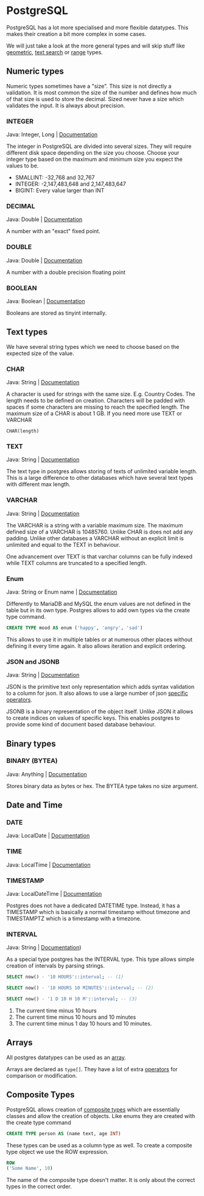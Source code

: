 # PostgreSQL

PostgreSQL has a lot more specialised and more flexible datatypes. This makes their creation a bit more complex in some cases.

We will just take a look at the more general types and will skip stuff like [geometric](https://www.postgresql.org/docs/14/datatype-geometric.html), [text search](https://www.postgresql.org/docs/14/datatype-textsearch.html) or [range](https://www.postgresql.org/docs/14/rangetypes.html) types.

## Numeric types

Numeric types sometimes have a "size".
This size is not directly a validation.
It is most common the size of the number and defines how much of that size is used to store the decimal.
Sized never have a size which validates the input.
It is always about precision.

### INTEGER

Java: Integer, Long | [Documentation](https://www.postgresql.org/docs/current/datatype-numeric.html#DATATYPE-INT)

The integer in PostgreSQL are divided into several sizes.
They will require different disk space depending on the size you choose.
Choose your integer type based on the maximum and minimum size you expect the values to be.

- SMALLINT: -32,768 and 32,767
- INTEGER: -2,147,483,648 and 2,147,483,647
- BIGINT: Every value larger than INT

### DECIMAL

Java: Double | [Documentation](https://www.postgresql.org/docs/current/datatype-numeric.html#DATATYPE-NUMERIC-DECIMAL)

A number with an "exact" fixed point.

### DOUBLE

Java: Double | [Documentation](https://www.postgresql.org/docs/current/datatype-numeric.html#DATATYPE-FLOAT)

A number with a double precision floating point

### BOOLEAN

Java: Boolean | [Documentation](https://www.postgresql.org/docs/current/datatype-boolean.html)

Booleans are stored as tinyint internally.

## Text types

We have several string types which we need to choose based on the expected size of the value.

### CHAR

Java: String | [Documentation](https://www.postgresql.org/docs/current/datatype-character.html)

A character is used for strings with the same size. E.g. Country Codes.
The length needs to be defined on creation.
Characters will be padded with spaces if some characters are missing to reach the specified length.
The maximum size of a CHAR is about 1 GB. If you need more use TEXT or VARCHAR

`CHAR(length)`

### TEXT

Java: String | [Documentation](https://www.postgresql.org/docs/current/datatype-character.html)

The text type in postgres allows storing of texts of unlimited variable length.
This is a large difference to other databases which have several text types with different max length.

### VARCHAR

Java: String | [Documentation](https://www.postgresql.org/docs/current/datatype-character.html)

The VARCHAR is a string with a variable maximum size.
The maximum defined size of a VARCHAR is 10485760.
Unlike CHAR is does not add any padding.
Unlike other databases a VARCHAR without an explicit limit is unlimited and equal to the TEXT in behaviour.

One advancement over TEXT is that varchar columns can be fully indexed while TEXT columns are truncated to a specified length.

### Enum

Java: String or Enum name | [Documentation](https://www.postgresql.org/docs/current/datatype-enum.html)

Differently to MariaDB and MySQL the enum values are not defined in the table but in its own type.
Postgres allows to add own types via the create type command.

```sql
CREATE TYPE mood AS enum ('happy', 'angry', 'sad')
```

This allows to use it in multiple tables or at numerous other places without defining it every time again. It also allows iteration and explicit ordering.

### JSON and JSONB

Java: String | [Documentation](https://www.postgresql.org/docs/current/datatype-json.html)

JSON is the primitive text only representation which adds syntax validation to a column for json.
It also allows to use a large number of json [specific operators](https://www.postgresql.org/docs/current/functions-json.html).

JSONB is a binary representation of the object itself.
Unlike JSON it allows to create indices on values of specific keys.
This enables postgres to provide some kind of document based database behaviour.

## Binary types

### BINARY (BYTEA)

Java: Anything | [Documentation](https://www.postgresql.org/docs/current/datatype-binary.html)

Stores binary data as bytes or hex. The BYTEA type takes no size argument.

## Date and Time

### DATE

Java: LocalDate | [Documentation](https://www.postgresql.org/docs/current/datatype-datetime.html)

### TIME

Java: LocalTime | [Documentation](https://www.postgresql.org/docs/current/datatype-datetime.html)

### TIMESTAMP

Java: LocalDateTime | [Documentation](https://www.postgresql.org/docs/current/datatype-datetime.html)

Postgres does not have a dedicated DATETIME type.
Instead, it has a TIMESTAMP which is basically a normal timestamp without timezone and TIMESTAMPTZ which is a timestamp with a timezone.

### INTERVAL

Java: String | [Documentation](https://www.postgresql.org/docs/current/datatype-datetime.html#DATATYPE-INTERVAL-INPUT))

As a special type postgres has the INTERVAL type.
This type allows simple creation of intervals by parsing strings.

```sql
SELECT now() - '10 HOURS'::interval; -- (1)

SELECT now() - '10 HOURS 10 MINUTES'::interval; -- (2)

SELECT now() - '1 D 10 H 10 M'::interval; -- (3)
```

1. The current time minus 10 hours
2. The current time minus 10 hours and 10 minutes
3. The current time minus 1 day 10 hours and 10 minutes.

## Arrays

All postgres datatypes can be used as an [array](https://www.postgresql.org/docs/current/arrays.html).

Arrays are declared as `type[]`.
They have a lot of extra [operators](https://www.postgresql.org/docs/current/functions-array.html) for comparison or modification.

## Composite Types

PostgreSQL allows creation of [composite types](https://www.postgresql.org/docs/current/rowtypes.html) which are essentially classes and allow the creation of objects.
Like enums they are created with the create type command

```sql
CREATE TYPE person AS (name text, age INT)
```

These types can be used as a column type as well.
To create a composite type object we use the ROW expression.

```sql
ROW
('Some Name', 10)
```

The name of the composite type doesn't matter.
It is only about the correct types in the correct order.
